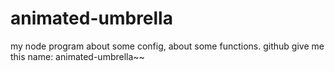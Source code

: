 # animated-umbrella
my node program about some config, about some functions. github give me this name: animated-umbrella~~

